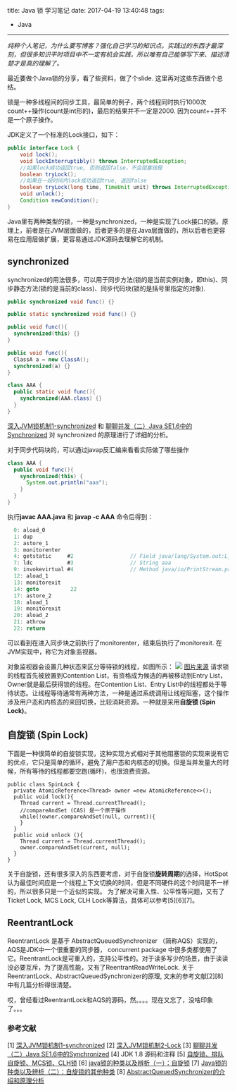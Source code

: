 title: Java 锁 学习笔记
date: 2017-04-19 13:40:48
tags:
- Java
---
*纯粹个人笔记，为什么要写博客？强化自己学习的知识点。实践过的东西才最深刻，但很多知识平时项目中不一定有机会实践，所以唯有自己能够写下来、描述清楚才是真的理解了。*

最近要做个Java锁的分享，看了些资料，做了个slide. 这里再对这些东西做个总结。

锁是一种多线程间的同步工具，最简单的例子，两个线程同时执行1000次count++操作(count是int形的)，最后的结果并不一定是2000. 因为count++并不是一个原子操作。

JDK定义了一个标准的Lock接口，如下：
```java
public interface Lock {
    void lock();
    void lockInterruptibly() throws InterruptedException;
    //如果lock成功返回true, 否则返回false，不会阻塞线程
    boolean tryLock();
    //如果在一段时间内lock成功返回true, 返回false
    boolean tryLock(long time, TimeUnit unit) throws InterruptedException;
    void unlock();
    Condition newCondition();
}
```

Java里有两种类型的锁，一种是synchronized，一种是实现了Lock接口的锁。原理上，前者是在JVM层面做的，后者更多的是在Java层面做的，所以后者也更容易在应用层做扩展，更容易通过JDK源码去理解它的机制。<!--more-->

## synchronized
synchronized的用法很多，可以用于同步方法(锁的是当前实例对象，即this)、同步静态方法(锁的是当前的class)、同步代码块(锁的是括号里指定的对象).

```java
public synchronized void func() {}

public static synchronized void func() {}

public void func(){
  synchronized(this) {}
}

public void func(){
  ClassA a = new ClassA();
  synchronized(a) {}
}

class AAA {
  public static void func(){
    synchronized(AAA.class) {}
  }
}
```

[深入JVM锁机制1-synchronized](http://blog.csdn.net/chen77716/article/details/6618779) 和 [聊聊并发（二）Java SE1.6中的Synchronized](http://ifeve.com/java-synchronized/) 对 synchronized 的原理进行了详细的分析。

对于同步代码块的，可以通过javap反汇编来看看实际做了哪些操作
```java
class AAA {
  public void func(){
    synchronized(this) {
      System.out.println("aaa");
    }
  }
}
```
执行**javac AAA.java** 和 **javap -c AAA** 命令后得到：
```java
  0: aload_0
  1: dup
  2: astore_1
  3: monitorenter
  4: getstatic     #2                  // Field java/lang/System.out:Ljava/io/PrintStream;
  7: ldc           #3                  // String aaa
  9: invokevirtual #4                  // Method java/io/PrintStream.println:(Ljava/lang/String;)V
  12: aload_1
  13: monitorexit
  14: goto          22
  17: astore_2
  18: aload_1
  19: monitorexit
  20: aload_2
  21: athrow
  22: return
```
可以看到在进入同步块之前执行了monitorenter，结束后执行了monitorexit. 在JVM实现中，称它为对象监视器。

对象监视器会设置几种状态来区分等待锁的线程，如图所示：
![](/images/Java-锁-学习笔记-1.gif)
[图片来源](http://blog.csdn.net/chen77716/article/details/6618779)
请求锁的线程首先被放置到Contention List，有资格成为候选的再被移动到Entry List，Owner就是最后获得锁的线程。在Contention List、Entry List中的线程都处于等待状态。让线程等待通常有两种方法，一种是通过系统调用让线程阻塞，这个操作涉及用户态和内核态的来回切换，比较消耗资源。一种就是采用**自旋锁 (Spin Lock)**。

## 自旋锁 (Spin Lock)
下面是一种很简单的自旋锁实现，这种实现方式相对于其他阻塞锁的实现来说有它的优点，它只是简单的循环，避免了用户态和内核态的切换。但是当并发量大的时候，所有等待的线程都要空跑(循环)，也很浪费资源。
```
public class SpinLock {
  private AtomicReference<Thread> owner =new AtomicReference<>();
  public void lock(){
    Thread current = Thread.currentThread();
    //compareAndSet (CAS) 是一个原子操作
    while(!owner.compareAndSet(null, current)){
    }
  }
  public void unlock (){
    Thread current = Thread.currentThread();
    owner.compareAndSet(current, null);
  }
}
```
关于自旋锁，还有很多深入的东西要考虑，对于自旋锁**旋转周期**的选择，HotSpot认为最佳时间应是一个线程上下文切换的时间，但是不同硬件的这个时间是不一样的，所以很多只是一个近似的实现。
为了解决可重入性、公平性等问题，又有了Ticket Lock, MCS Lock, CLH Lock等算法，具体可以参考[5][6][7]。


## ReentrantLock
ReentrantLock 是基于 AbstractQueuedSynchronizer （简称AQS）实现的，AQS是JDK中一个很重要的同步器， concurrent package 中很多类都使用了它。ReentrantLock是可重入的，支持公平性的。对于读多写少的场景，由于读读没必要互斥，为了提高性能，又有了ReentrantReadWriteLock.
关于ReentrantLock、AbstractQueuedSynchronizer的原理, 文末的参考文献[2][8]中有几篇分析得很清楚。

哎，曾经看过ReentrantLock和AQS的源码，然。。。。现在又忘了，没啥印象了。。。



### 参考文献
[1] [深入JVM锁机制1-synchronized](http://blog.csdn.net/chen77716/article/details/6618779)
[2] [深入JVM锁机制2-Lock](http://blog.csdn.net/chen77716/article/details/6641477)
[3] [聊聊并发（二）Java SE1.6中的Synchronized](http://ifeve.com/java-synchronized/)
[4] JDK 1.8 源码和注释
[5] [自旋锁、排队自旋锁、MCS锁、CLH锁](http://coderbee.net/index.php/concurrent/20131115/577)
[6] [java锁的种类以及辨析（一）：自旋锁](http://ifeve.com/java_lock_see1/)
[7] [Java锁的种类以及辨析（二）：自旋锁的其他种类](http://ifeve.com/java_lock_see2/)
[8] [AbstractQueuedSynchronizer的介绍和原理分析](http://ifeve.com/introduce-abstractqueuedsynchronizer/)

